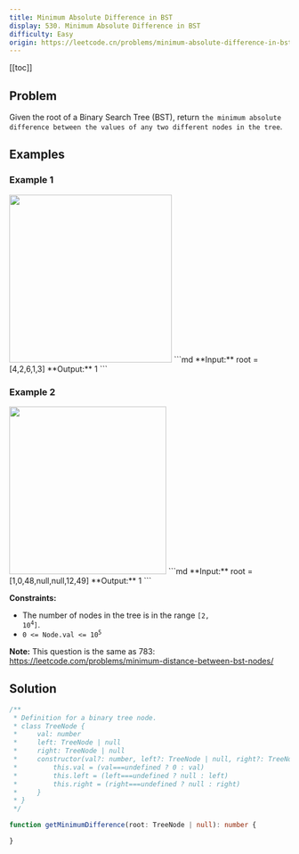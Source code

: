 ```yaml
---
title: Minimum Absolute Difference in BST
display: 530. Minimum Absolute Difference in BST
difficulty: Easy
origin: https://leetcode.cn/problems/minimum-absolute-difference-in-bst
---
```


[[toc]]

## Problem

Given the root of a Binary Search Tree (BST), return `the minimum absolute difference between the values of any two different nodes in the tree`.

## Examples

### Example 1

<img alt="" src="https://assets.leetcode.com/uploads/2021/02/05/bst1.jpg" style="width: 292px; height: 301px;" />
```md
**Input:** root = [4,2,6,1,3]
**Output:** 1
```

### Example 2

<img alt="" src="https://assets.leetcode.com/uploads/2021/02/05/bst2.jpg" style="width: 282px; height: 301px;" />
```md
**Input:** root = [1,0,48,null,null,12,49]
**Output:** 1
```

**Constraints:**

- The number of nodes in the tree is in the range <code>[2, 10<sup>4</sup>]</code>.
- <code>0 <= Node.val <= 10<sup>5</sup></code>

**Note:** This question is the same as 783: <a href="https://leetcode.com/problems/minimum-distance-between-bst-nodes/" target="_blank">https://leetcode.com/problems/minimum-distance-between-bst-nodes/</a>

## Solution

```ts
/**
 * Definition for a binary tree node.
 * class TreeNode {
 *     val: number
 *     left: TreeNode | null
 *     right: TreeNode | null
 *     constructor(val?: number, left?: TreeNode | null, right?: TreeNode | null) {
 *         this.val = (val===undefined ? 0 : val)
 *         this.left = (left===undefined ? null : left)
 *         this.right = (right===undefined ? null : right)
 *     }
 * }
 */

function getMinimumDifference(root: TreeNode | null): number {

}
```

